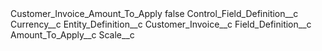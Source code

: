 <?xml version="1.0" encoding="UTF-8"?>
<CustomMetadata xmlns="http://soap.sforce.com/2006/04/metadata" xmlns:xsi="http://www.w3.org/2001/XMLSchema-instance" xmlns:xsd="http://www.w3.org/2001/XMLSchema">
    <label>Customer_Invoice_Amount_To_Apply</label>
    <protected>false</protected>
    <values>
        <field>Control_Field_Definition__c</field>
        <value xsi:type="xsd:string">Currency__c</value>
    </values>
    <values>
        <field>Entity_Definition__c</field>
        <value xsi:type="xsd:string">Customer_Invoice__c</value>
    </values>
    <values>
        <field>Field_Definition__c</field>
        <value xsi:type="xsd:string">Amount_To_Apply__c</value>
    </values>
    <values>
        <field>Scale__c</field>
        <value xsi:nil="true"/>
    </values>
</CustomMetadata>
